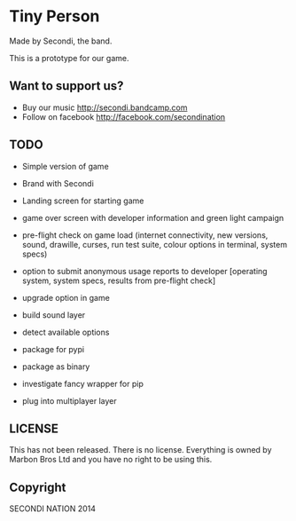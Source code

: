 # Tiny Person

Made by Secondi, the band.

This is a prototype for our game.

## Want to support us?

- Buy our music http://secondi.bandcamp.com
- Follow on facebook http://facebook.com/secondination


## TODO

- Simple version of game
- Brand with Secondi
- Landing screen for starting game
- game over screen with developer information and green light campaign
- pre-flight check on game load (internet connectivity, new versions, sound, drawille, curses, run test suite, colour options in terminal, system specs)
- option to submit anonymous usage reports to developer [operating system, system specs, results from pre-flight check]
- upgrade option in game
- build sound layer
- detect available options


- package for pypi
- package as binary
- investigate fancy wrapper for pip
- plug into multiplayer layer


## LICENSE

This has not been released.
There is no license.
Everything is owned by Marbon Bros Ltd and you have no right to be using this.

## Copyright

SECONDI NATION 2014